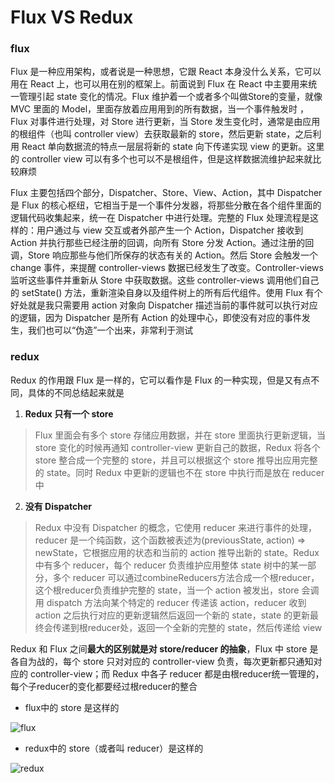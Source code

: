 # Flux VS Redux

### flux 

Flux 是一种应用架构，或者说是一种思想，它跟 React 本身没什么关系，它可以用在 React 上，也可以用在别的框架上。前面说到 Flux 在 React 中主要用来统一管理引起 state 变化的情况。Flux 维护着一个或者多个叫做Store的变量，就像 MVC 里面的 Model，里面存放着应用用到的所有数据，当一个事件触发时 ，Flux 对事件进行处理，对 Store 进行更新，当 Store 发生变化时，通常是由应用的根组件（也叫 controller view）去获取最新的 store，然后更新 state，之后利用 React 单向数据流的特点一层层将新的 state 向下传递实现 view 的更新。这里的 controller view 可以有多个也可以不是根组件，但是这样数据流维护起来就比较麻烦

Flux 主要包括四个部分，Dispatcher、Store、View、Action，其中 Dispatcher 是 Flux 的核心枢纽，它相当于是一个事件分发器，将那些分散在各个组件里面的逻辑代码收集起来，统一在 Dispatcher 中进行处理。完整的 Flux 处理流程是这样的：用户通过与 view 交互或者外部产生一个 Action，Dispatcher 接收到 Action 并执行那些已经注册的回调，向所有 Store 分发 Action。通过注册的回调，Store 响应那些与他们所保存的状态有关的 Action。然后 Store 会触发一个 change 事件，来提醒 controller-views 数据已经发生了改变。Controller-views 监听这些事件并重新从 Store 中获取数据。这些 controller-views 调用他们自己的 setState() 方法，重新渲染自身以及组件树上的所有后代组件。使用 Flux 有个好处就是我只需要用 action 对象向 Dispatcher 描述当前的事件就可以执行对应的逻辑，因为 Dispatcher 是所有 Action 的处理中心，即使没有对应的事件发生，我们也可以“伪造”一个出来，非常利于测试

### redux

Redux 的作用跟 Flux 是一样的，它可以看作是 Flux 的一种实现，但是又有点不同，具体的不同总结起来就是

1. **Redux 只有一个 store**
>  Flux 里面会有多个 store 存储应用数据，并在 store 里面执行更新逻辑，当 store 变化的时候再通知 controller-view 更新自己的数据，Redux 将各个 store 整合成一个完整的 store，并且可以根据这个 store 推导出应用完整的 state。同时 Redux 中更新的逻辑也不在 store 中执行而是放在 reducer 中
2. **没有 Dispatcher**
> Redux 中没有 Dispatcher 的概念，它使用 reducer 来进行事件的处理，reducer 是一个纯函数，这个函数被表述为(previousState, action) =&gt; newState，它根据应用的状态和当前的 action 推导出新的 state。Redux 中有多个 reducer，每个 reducer 负责维护应用整体 state 树中的某一部分，多个 reducer 可以通过combineReducers方法合成一个根reducer，这个根reducer负责维护完整的 state，当一个 action 被发出，store 会调用 dispatch 方法向某个特定的 reducer 传递该 action，reducer 收到 action 之后执行对应的更新逻辑然后返回一个新的 state，state 的更新最终会传递到根reducer处，返回一个全新的完整的 state，然后传递给 view 

Redux 和 Flux 之间**最大的区别就是对 store/reducer 的抽象**，Flux 中 store 是各自为战的，每个 store 只对对应的 controller-view 负责，每次更新都只通知对应的 controller-view；而 Redux 中各子 reducer 都是由根reducer统一管理的，每个子reducer的变化都要经过根reducer的整合

* flux中的 store 是这样的

![flux](https://ss1.baidu.com/6ONXsjip0QIZ8tyhnq/it/u=3789610282,2506778842&fm=173&s=70B6A8725EC48619DB3E7E100300D0E8&w=640&h=331&img.PNG)

* redux中的 store（或者叫 reducer）是这样的

![redux](https://ss0.baidu.com/6ONWsjip0QIZ8tyhnq/it/u=130914051,2215190264&fm=173&s=78A4A8525C00961BDA367A10030010EC&w=639&h=305&img.PNG)

